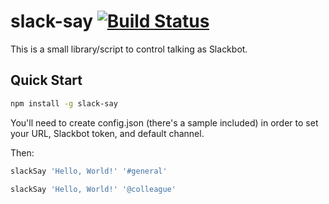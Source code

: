 # slack-say [![Build Status](https://travis-ci.org/Drarok/slack-say.svg?branch=develop)](https://travis-ci.org/Drarok/slack-say)

This is a small library/script to control talking as Slackbot.

## Quick Start

```bash
npm install -g slack-say
```

You'll need to create config.json (there's a sample included) in order to set your URL, Slackbot token, and default channel.

Then:

```bash
slackSay 'Hello, World!' '#general'
```

```bash
slackSay 'Hello, World!' '@colleague'
```
